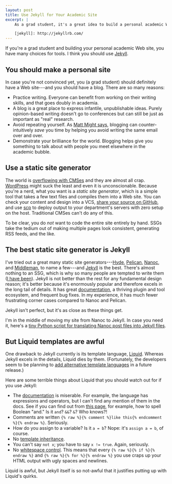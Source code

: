 ```yaml
---
layout: post
title: Use Jekyll for Your Academic Site
excerpt: |
    As a grad student, it's a great idea to build a personal academic Web site. There are many tools that can help you build a good one. I've tried many of them and I think you should use [Jekyll][].

    [jekyll]: http://jekyllrb.com/
---
```

If you're a grad student and building your personal academic Web site, you have many choices for tools. I think you should use [Jekyll][].

[jekyll]: http://jekyllrb.com/

## You should make a personal site

In case you're not convinced yet, you (a grad student) should definitely have a Web site---and you should have a blog. There are so many reasons:

* Practice writing. Everyone can benefit from working on their writing skills, and that goes doubly in academia.
* A blog is a great place to express infantile, unpublishable ideas. Purely opinion-based writing doesn't go to conferences but can still be just as important as "real" research.
* Avoid repeating yourself. As [Matt Might says][mm], blogging can counter-intuitively *save* you time by helping you avoid writing the same email over and over.
* Demonstrate your brilliance for the world. Blogging helps give you something to talk about with people you meet elsewhere in the academic bubble.

[mm]: http://matt.might.net/articles/how-to-blog-as-an-academic/

## Use a static site generator

The world is [overflowing with CMSes][cms] and they are almost all crap. [WordPress][] might suck the least and even it is unconscionable. Because you're a nerd, what you want is a *static site generator*, which is a simple tool that takes a few text files and compiles them into a Web site. You can check your content and design into a VCS, [share your source on GitHub][gh], and use [scp][] to deploy output to your department's servers with zero setup on the host. Traditional CMSes can't do any of this.

[WordPress]: http://wordpress.org/
[scp]: http://linux.die.net/man/1/scp
[cms]: http://www.cmsmatrix.org/
[gh]: https://github.com/sampsyo/home

To be clear, you do *not* want to code the entire site entirely by hand. SSGs take the tedium out of making multiple pages look consistent, generating RSS feeds, and the like.

## The best static site generator is Jekyll

I've tried out a great many static site generators---[Hyde][], [Pelican][], [Nanoc][], and [Middleman][], to name a few---and [Jekyll][] is the best. There's almost nothing to an SSG, which is why so many people are tempted to write them ([I have been][stapler]). Jekyll is not better than the rest for any fundamental design reason; it's better because it's enormously popular and therefore excels in the long tail of details. It has great [documentation][jekyll-docs], a thriving plugin and tool ecosystem, and frequent bug fixes. In my experience, it has much fewer frustrating corner cases compared to Nanoc and Pelican.

[jekyll-docs]: http://jekyllrb.com/docs/home/
[stapler]: https://github.com/sampsyo/stapler
[Middleman]: http://middlemanapp.com/
[Nanoc]: http://nanoc.ws/
[Pelican]: http://docs.getpelican.com/
[Hyde]: http://hyde.github.io/

Jekyll isn't perfect, but it's as close as these things get.

I'm in the middle of moving my site from Nanoc to Jekyll. In case you need it, here's a [tiny Python script for translating Nanoc post files into Jekyll files][script].

[script]: https://gist.github.com/sampsyo/9140753

## But Liquid templates are awful

One drawback to Jekyll currently is its template language, [Liquid][]. Whereas Jekyll excels in the details, Liquid dies by them. (Fortunately, the developers seem to be planning to [add alternative template languages][template-bug] in a future release.)

[template-bug]: https://github.com/jekyll/jekyll/issues/819
[Liquid]: http://liquidmarkup.org/

Here are some terrible things about Liquid that you should watch out for if you use Jekyll:

* The [documentation][liquid-docs] is miserable. For example, the language has expressions and operators, but I can't find any mention of them in the docs. See if you can find out from [this page][liquid-docs], for example, how to spell Boolean "and." Is it `and`? `&&`? `&`? Who knows?!
* Comments are written `{% raw %}{% comment %}like this{% endcomment %}{% endraw %}`. Seriously.
* How do you assign to a variable? Is it `a = b`? Nope: it's `assign a = b`, of course.
* No [template inheritance][inheritance].
* You can't say `not x`; you have to say `x != true`. Again, seriously.
* No [whitespace control][ws]. This means that every `{% raw %}{% if %}{% endraw %}` and `{% raw %}{% for %}{% endraw %}` you use craps up your HTML output with ugly spaces and newlines.

Liquid is awful, but Jekyll itself is so not-awful that it justifies putting up with Liquid's quirks.

[ws]: https://github.com/Shopify/liquid/issues/216
[inheritance]: https://github.com/Shopify/liquid/issues/98
[liquid-docs]: https://github.com/Shopify/liquid/wiki/Liquid-for-Designers
